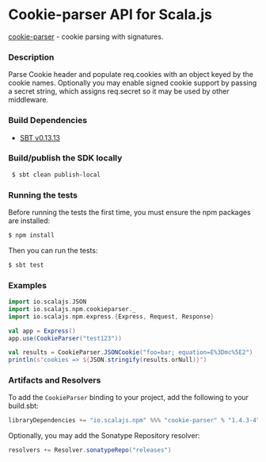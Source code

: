 Cookie-parser API for Scala.js
================================
[cookie-parser](https://www.npmjs.com/package/cookie-parser) - cookie parsing with signatures.

### Description

Parse Cookie header and populate req.cookies with an object keyed by the cookie names. 
Optionally you may enable signed cookie support by passing a secret string, which assigns 
req.secret so it may be used by other middleware.

### Build Dependencies

* [SBT v0.13.13](http://www.scala-sbt.org/download.html)

### Build/publish the SDK locally

```bash
 $ sbt clean publish-local
```

### Running the tests

Before running the tests the first time, you must ensure the npm packages are installed:

```bash
$ npm install
```

Then you can run the tests:

```bash
$ sbt test
```

### Examples

```scala
import io.scalajs.JSON
import io.scalajs.npm.cookieparser._
import io.scalajs.npm.express.{Express, Request, Response}

val app = Express()
app.use(CookieParser("test123"))

val results = CookieParser.JSONCookie("foo=bar; equation=E%3Dmc%5E2")
println(s"cookies => ${JSON.stringify(results.orNull)}")
```

### Artifacts and Resolvers

To add the `CookieParser` binding to your project, add the following to your build.sbt:  

```sbt
libraryDependencies += "io.scalajs.npm" %%% "cookie-parser" % "1.4.3-4"
```

Optionally, you may add the Sonatype Repository resolver:

```sbt   
resolvers += Resolver.sonatypeRepo("releases") 
```